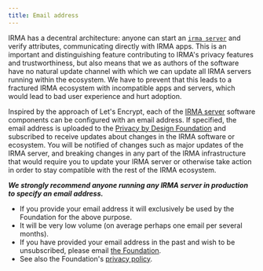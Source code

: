 ```yaml
---
title: Email address
---
```


IRMA has a decentral architecture: anyone can start an [`irma server`](irma-server) and verify attributes, communicating directly with IRMA apps. This is an important and distinguishing feature contributing to IRMA's privacy features and trustworthiness, but also means that we as authors of the software have no natural update channel with which we can update all IRMA servers running within the ecosystem. We have to prevent that this leads to a fractured IRMA ecosystem with incompatible apps and servers, which would lead to bad user experience and hurt adoption.

Inspired by the approach of Let's Encrypt, each of the [IRMA server](what-is-irma#irma-servers) software components can be configured with an email address. If specified, the email address is uploaded to the [Privacy by Design Foundation](https://privacybydesign.foundation/) and subscribed to receive updates about changes in the IRMA software or ecosystem. You will be notified of changes such as major updates of the IRMA server, and breaking changes in any part of the IRMA infrastructure that would require you to update your IRMA server or otherwise take action in order to stay compatible with the rest of the IRMA ecosystem.

***We strongly recommend anyone running any IRMA server in production to specify an email address.***

 * If you provide your email address it will exclusively be used by the Foundation for the above purpose.
 * It will be very low volume (on average perhaps one email per several months).
 * If you have provided your email address in the past and wish to be unsubscribed, please email [the Foundation](https://privacybydesign.foundation/contact-en/).
 * See also the Foundation's [privacy policy](https://privacybydesign.foundation/privacy-policy-en/).
